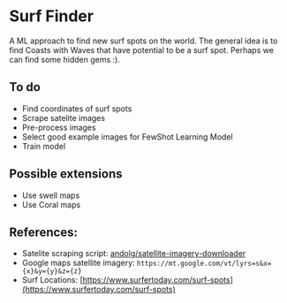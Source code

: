 # Surf Finder

A ML approach to find new surf spots on the world. The general idea is to find Coasts with Waves that have potential to be a surf spot. Perhaps we can find some hidden gems :).

## To do
- Find coordinates of surf spots
- Scrape satelite images
- Pre-process images
- Select good example images for FewShot Learning Model
- Train model

## Possible extensions
- Use swell maps
- Use Coral maps

## References:
- Satelite scraping script: [andolg/satellite-imagery-downloader](https://github.com/andolg/satellite-imagery-downloader)
- Google maps satellite imagery: `https://mt.google.com/vt/lyrs=s&x={x}&y={y}&z={z}`
- Surf Locations: [https://www.surfertoday.com/surf-spots](https://www.surfertoday.com/surf-spots)

